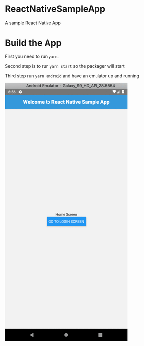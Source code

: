# ReactNativeSampleApp
A sample React Native App


# Build the App
First you need to run `yarn`.

Second step is to run `yarn start` so the packager will start

Third step run `yarn android` and have an emulator up and running 

![](React-Native-Sample-Biometrics.gif)
